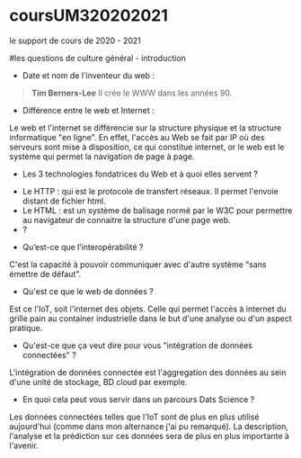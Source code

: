 # coursUM320202021
le support de cours de 2020 - 2021

#les questions de culture général - introduction

* Date et nom de l'inventeur du web :

> **Tim Berners-Lee** Il crée le WWW dans les années 90.

* Différence entre le web et Internet :

Le web et l'internet se différencie sur la structure physique et la structure informatique "en ligne". En effet, l'accès au Web se fait par IP où des serveurs sont mise à disposition, ce qui constitue internet, or le web est le système qui permet la navigation de page à page.   

* Les 3 technologies fondatrices du Web et à quoi elles servent ?

- Le HTTP : qui est le protocole de transfert réseaux. Il permet l'envoie distant de fichier html.
- Le HTML : est un système de balisage normé par le W3C pour permettre au navigateur de connaitre la structure d'une page web.
- ?

* Qu’est-ce que l’interopérabilité ?

C'est la capacité à pouvoir communiquer avec d'autre système "sans émettre de défaut".

* Qu'est ce que le web de données ?

Est ce l'IoT, soit l'internet des objets. Celle qui permet l'accès à internet du grille pain au container industrielle dans le but d'une analyse ou d'un aspect pratique.  

* Qu'est-ce que ça veut dire pour vous "intégration de données connectées" ?

L'intégration de données connectée est l'aggregation des données au sein d'une unité de stockage, BD cloud par exemple.

* En quoi cela peut vous servir dans un parcours Dats Science ?

Les données connectées telles que l'IoT sont de plus en plus utilisé aujourd'hui (comme dans mon alternance j'ai pu remarqué). La description, l'analyse et la prédiction sur ces données sera de plus en plus importante à l'avenir.
